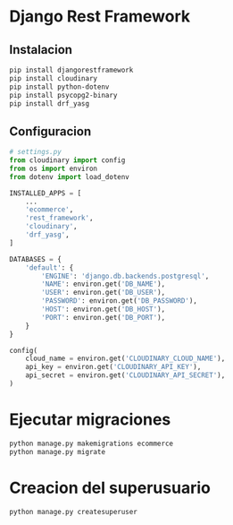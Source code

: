 # Django Rest Framework

## Instalacion

```bash
pip install djangorestframework
pip install cloudinary
pip install python-dotenv
pip install psycopg2-binary
pip install drf_yasg
```

## Configuracion

```python
# settings.py
from cloudinary import config
from os import environ
from dotenv import load_dotenv
```

```python
INSTALLED_APPS = [
    ...
    'ecommerce',
    'rest_framework',
    'cloudinary',
    'drf_yasg',
]

DATABASES = {
    'default': {
        'ENGINE': 'django.db.backends.postgresql',
        'NAME': environ.get('DB_NAME'),
        'USER': environ.get('DB_USER'),
        'PASSWORD': environ.get('DB_PASSWORD'),
        'HOST': environ.get('DB_HOST'),
        'PORT': environ.get('DB_PORT'),
    }
}
```

```python
config(
    cloud_name = environ.get('CLOUDINARY_CLOUD_NAME'),
    api_key = environ.get('CLOUDINARY_API_KEY'),
    api_secret = environ.get('CLOUDINARY_API_SECRET'),
)
```

# Ejecutar migraciones

```bash
python manage.py makemigrations ecommerce
python manage.py migrate
```

# Creacion del superusuario

```bash
python manage.py createsuperuser
```
